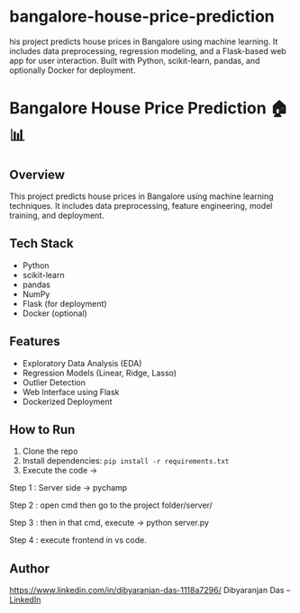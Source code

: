 # bangalore-house-price-prediction
his project predicts house prices in Bangalore using machine learning. It includes data preprocessing, regression modeling, and a Flask-based web app for user interaction. Built with Python, scikit-learn, pandas, and optionally Docker for deployment.

# Bangalore House Price Prediction 🏠📊

## Overview
This project predicts house prices in Bangalore using machine learning techniques. It includes data preprocessing, feature engineering, model training, and deployment.

## Tech Stack
- Python
- scikit-learn
- pandas
- NumPy
- Flask (for deployment)
- Docker (optional)

## Features
- Exploratory Data Analysis (EDA)
- Regression Models (Linear, Ridge, Lasso)
- Outlier Detection
- Web Interface using Flask
- Dockerized Deployment

## How to Run
1. Clone the repo
2. Install dependencies: `pip install -r requirements.txt`
3. Execute the code -> 

Step 1 : Server side -> pychamp 

Step 2 : open cmd then go to the project folder/server/ 

Step 3 : then in that cmd, execute -> python server.py 

Step 4 : execute frontend in vs code.


## Author

https://www.linkedin.com/in/dibyaranjan-das-1118a7296/
Dibyaranjan Das – [LinkedIn](https://www.linkedin.com)

